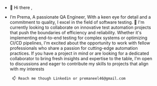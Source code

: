 - 👋 Hi there ,

-   I’m Prema, A passionate QA Engineer, With a keen eye for detail and a commitment to quality, I excel in the field of software testing. 👀 I'm currently looking to collaborate on innovative test automation projects that push the boundaries of efficiency and reliability. Whether it's implementing end-to-end testing for complex systems or optimizing CI/CD pipelines, I'm excited about the opportunity to work with fellow professionals who share a passion for cutting-edge automation practices. If you have a project in mind or are looking for a dedicated collaborator to bring fresh insights and expertise to the table, I'm open to discussions and eager to contribute my skills to projects that align with my interests


         📫 Reach me though Linkedin or premaneel46@gmail.com

<!---
prema46/prema46 is a ✨ special ✨ repository because its `README.md` (this file) appears on your GitHub profile.
You can click the Preview link to take a look at your changes.
--->

